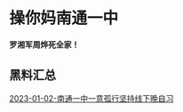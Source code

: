 # 操你妈南通一中

**罗湘军周烨死全家！**

## 黑料汇总
[2023-01-02-南通一中一意孤行坚持线下晚自习](https://fuckntyz.github.io/Backup/%E5%8D%97%E9%80%9A%E4%B8%80%E4%B8%AD%E4%B8%80%E6%84%8F%E5%AD%A4%E8%A1%8C%E5%9D%9A%E6%8C%81%E7%BA%BF%E4%B8%8B%E6%99%9A%E8%87%AA%E4%B9%A0.md)
